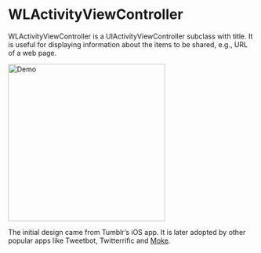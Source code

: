 WLActivityViewController
======================

WLActivityViewController is a UIActivityViewController subclass with title. It is useful for displaying information about the items to be shared, e.g., URL of a web page.

<a href="https://raw.githubusercontent.com/an0/WLActivityViewController/master/demo.gif" target="_blank"><img src="https://raw.githubusercontent.com/an0/WLActivityViewController/master/demo.gif" alt="Demo" width="320"></a>

The initial design came from Tumblr’s iOS app. It is later adopted by other popular apps like Tweetbot, Twitterrific and [Moke](http://moke.com/moke/).